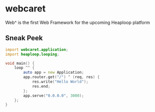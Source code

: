 webcaret
========

Web^ is the first Web Framework for the upcoming Heaploop platform



Sneak Peek
-----------

```d
import webcaret.application;
import heaploop.looping;

void main() {
    loop ^^ {
        auto app = new Application;
        app.router.get("/") ^ (req, res) {
            res.write("Hello World");
            res.end;
        };
        app.serve("0.0.0.0", 3000);
    };
}
```
